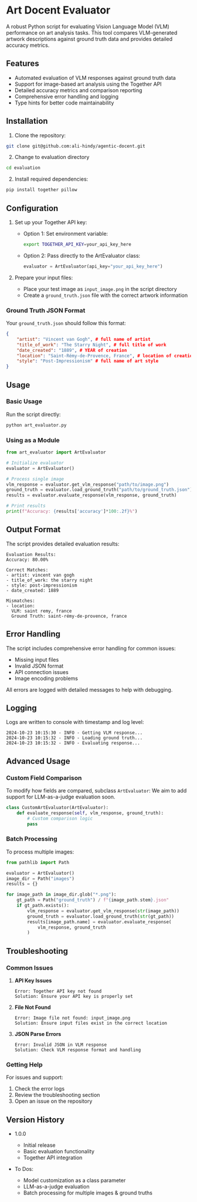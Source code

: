 # Art Docent Evaluator

A robust Python script for evaluating Vision Language Model (VLM) performance on art analysis tasks. This tool compares VLM-generated artwork descriptions against ground truth data and provides detailed accuracy metrics.

## Features

- Automated evaluation of VLM responses against ground truth data
- Support for image-based art analysis using the Together API
- Detailed accuracy metrics and comparison reporting
- Comprehensive error handling and logging
- Type hints for better code maintainability

## Installation

1. Clone the repository:
```bash
git clone git@github.com:ali-hindy/agentic-docent.git
```

2. Change to evaluation directory
```bash
cd evaluation 
```

2. Install required dependencies:
```bash
pip install together pillow
```

## Configuration

1. Set up your Together API key:
   - Option 1: Set environment variable:
     ```bash
     export TOGETHER_API_KEY=your_api_key_here
     ```
   - Option 2: Pass directly to the ArtEvaluator class:
     ```python
     evaluator = ArtEvaluator(api_key="your_api_key_here")
     ```

2. Prepare your input files:
   - Place your test image as `input_image.png` in the script directory
   - Create a `ground_truth.json` file with the correct artwork information

### Ground Truth JSON Format

Your `ground_truth.json` should follow this format:
```json
{
    "artist": "Vincent van Gogh", # full name of artist
    "title_of_work": "The Starry Night", # full title of work
    "date_created": "1889", # YEAR of creation
    "location": "Saint-Rémy-de-Provence, France", # location of creation in (city, country) format
    "style": "Post-Impressionism" # full name of art style
}
```

## Usage

### Basic Usage

Run the script directly:
```bash
python art_evaluator.py
```

### Using as a Module

```python
from art_evaluator import ArtEvaluator

# Initialize evaluator
evaluator = ArtEvaluator()

# Process single image
vlm_response = evaluator.get_vlm_response("path/to/image.png")
ground_truth = evaluator.load_ground_truth("path/to/ground_truth.json")
results = evaluator.evaluate_response(vlm_response, ground_truth)

# Print results
print(f"Accuracy: {results['accuracy']*100:.2f}%")
```

## Output Format

The script provides detailed evaluation results:

```
Evaluation Results:
Accuracy: 80.00%

Correct Matches:
- artist: vincent van gogh
- title_of_work: the starry night
- style: post-impressionism
- date_created: 1889

Mismatches:
- location:
  VLM: saint remy, france
  Ground Truth: saint-rémy-de-provence, france
```

## Error Handling

The script includes comprehensive error handling for common issues:
- Missing input files
- Invalid JSON format
- API connection issues
- Image encoding problems

All errors are logged with detailed messages to help with debugging.

## Logging

Logs are written to console with timestamp and log level:
```
2024-10-23 10:15:30 - INFO - Getting VLM response...
2024-10-23 10:15:32 - INFO - Loading ground truth...
2024-10-23 10:15:32 - INFO - Evaluating response...
```

## Advanced Usage

### Custom Field Comparison

To modify how fields are compared, subclass `ArtEvaluator`:
We aim to add support for LLM-as-a-judge evaluation soon. 
```python
class CustomArtEvaluator(ArtEvaluator):
    def evaluate_response(self, vlm_response, ground_truth):
        # Custom comparison logic
        pass
```

### Batch Processing

To process multiple images:

```python
from pathlib import Path

evaluator = ArtEvaluator()
image_dir = Path("images")
results = {}

for image_path in image_dir.glob("*.png"):
    gt_path = Path("ground_truth") / f"{image_path.stem}.json"
    if gt_path.exists():
        vlm_response = evaluator.get_vlm_response(str(image_path))
        ground_truth = evaluator.load_ground_truth(str(gt_path))
        results[image_path.name] = evaluator.evaluate_response(
            vlm_response, ground_truth
        )
```


## Troubleshooting

### Common Issues

1. **API Key Issues**
   ```
   Error: Together API key not found
   Solution: Ensure your API key is properly set
   ```

2. **File Not Found**
   ```
   Error: Image file not found: input_image.png
   Solution: Ensure input files exist in the correct location
   ```

3. **JSON Parse Errors**
   ```
   Error: Invalid JSON in VLM response
   Solution: Check VLM response format and handling
   ```

### Getting Help

For issues and support:
1. Check the error logs
2. Review the troubleshooting section
3. Open an issue on the repository

## Version History

- 1.0.0
  - Initial release
  - Basic evaluation functionality
  - Together API integration

- To Dos:
  - Model customization as a class parameter
  - LLM-as-a-judge evaluation
  - Batch processing for multiple images & ground truths
